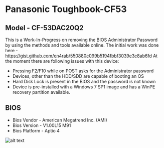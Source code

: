 # Panasonic Toughbook-CF53

## Model - CF-53DAC20Q2

This is a Work-In-Progress on removing the BIOS Administrator Password by using the methods and tools available online. 
The initial work was done here - https://gist.github.com/en4rab/550880c099b5194fbbf3039e3c8ab6fd
At the moment there are following issues with this device:

* Pressing F2/F10 while on POST asks for the Administrator password 
* Devices, other than the HDD/SDD are capable of booting an OS
* Hard Disk Lock is present in the BIOS and the password is not known
* Device is pre-installed with a Windows 7 SP1 image and has a WinPE recovery partition available.

## BIOS

* Bios Vendor - American Megatrend Inc. (AMI)
* Bios Version - V1.00L15 M91
* Bios Platform - Aptio 4

![alt text](https://github.com/esters/Toughbook-CF53/blob/master/CF53-3LTSA43202.png "Screenshot")
